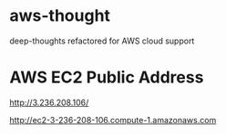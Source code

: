 # aws-thought
deep-thoughts refactored for AWS cloud support

# AWS EC2 Public Address
http://3.236.208.106/

http://ec2-3-236-208-106.compute-1.amazonaws.com
